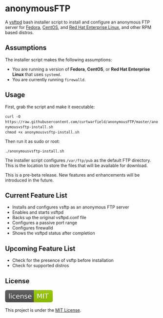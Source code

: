 # anonymousFTP
A [vsftpd](https://security.appspot.com/vsftpd.html) bash installer script to install and configure an anonymous FTP server for [Fedora](https://getfedora.org/), [CentOS](https://www.centos.org/), and [Red Hat Enterprise Linux](https://www.redhat.com), and other RPM based distros.

## Assumptions

The installer script makes the following assumptions:
 - You are running a version of **Fedora**, **CentOS**, or **Red Hat Enterprise Linux** that uses `systemd`.
 - You are currently running `firewalld`.

## Usage

First, grab the script and make it executable:

`curl -O https://raw.githubusercontent.com/curtwarfield/anonymousFTP/master/anonymousvsftp-install.sh`   
`chmod +x anonymousvsftp-install.sh`

Then run it as sudo or root:

`./anonymousvsftp-install.sh`

The installer script configures `/var/ftp/pub` as the default FTP directory. This is the location to store the files that will be available for download.

This is a pre-beta release. New features and enhancements will be introduced in the future.

## Current Feature List

- Installs and configures vsftp as an anonymous FTP server
- Enables and starts vsftpd
- Backs up the original vsftpd.conf file
- Configures a passive port range
- Configures firewalld
- Shows the vsftpd status after completion

## Upcoming Feature List

- Check for the presence of vsftp before installation
- Check for supported distros

## License 
![MIT License](license-MIT-green.svg)

This project is under the [MIT License](https://raw.githubusercontent.com/curtwarfield/anonymousFTP/master/LICENSE).
